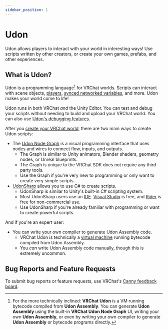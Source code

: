 ```yaml
---
sidebar_position: 1
---
```

# Udon

Udon allows players to interact with your world in interesting ways! Use scripts written by other creators, or create your own games, prefabs, and other experiences.

## What is Udon?

Udon is a programming language[^1] for VRChat worlds. Scripts can interact with scene objects, [players](./players), [synced networked variables](./networking), and more. Udon makes your world come to life!

Udon runs in both VRChat *and* the Unity Editor. You can test and debug your scripts without needing to build and upload your VRChat world. You can also use [Udon's debugging features](debugging-udon-projects).

After you [create your VRChat world](/sdk/), there are two main ways to create Udon scripts:
- The [Udon Node Graph](./graph) is a visual programming interface that uses nodes and wires to connect flow, inputs, and outputs.
	- The Graph is similar to Unity animators, Blender shaders, geometry nodes, or Unreal blueprints.
	- The Graph is unique to the VRChat SDK does not require any third-party tools.
	- Use the Graph if you're very new to programming or only want to create very simple scripts.
- [UdonSharp](./udonsharp) allows you to use C# to create scripts.
	- UdonSharp is similar to Unity's built-in C# scripting system.
	- Most UdonSharp users use an [IDE](https://en.wikipedia.org/wiki/Integrated_development_environment). [Visual Studio](https://visualstudio.microsoft.com/vs/unity-tools/) is free, and [Rider](https://www.jetbrains.com/rider/) is free for non-commercial use.
	- Use UdonSharp if you're already familiar with programming or want to create powerful scripts.


And if you're an expert user:

- You can write your own compiler to generate Udon Assembly code.
	- VRChat Udon is technically a [virtual machine](https://en.wikipedia.org/wiki/Virtual_machine) running bytecode compiled from Udon Assembly.
	- You *can* write Udon Assembly code manually, though this is extremely uncommon.

## Bug Reports and Feature Requests
To submit bug reports or feature requests, use VRChat's [Canny feedback board](https://vrchat.canny.io/udon).

[^1]: For the more technically inclined: **VRChat Udon** is a VM running bytecode compiled from **Udon Assembly**. You can generate **Udon Assembly** using the built-in **VRChat Udon Node Graph** UI, writing your own **Udon Assembly**, or even by writing your own compiler to generate **Udon Assembly** or bytecode programs directly.

